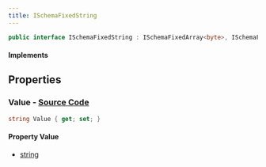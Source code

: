 ```yaml
---
title: ISchemaFixedString
---
```


```csharp
public interface ISchemaFixedString : ISchemaFixedArray<byte>, ISchemaField, INativeHandle, IFormattable
```

#### Implements

## Properties

### **Value** - [Source Code](https://github.com/swiftly-solution/swiftlys2/blob/main/managed/src/SwiftlyS2.Shared/Modules/Schemas/ISchemaFixedString.cs#L7)

```csharp
string Value { get; set; }
```

#### Property Value

- [string](https://learn.microsoft.com/dotnet/api/system.string)

